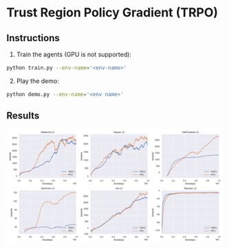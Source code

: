 # Trust Region Policy Gradient (TRPO)
## Instructions
1. Train the agents (GPU is not supported):
```bash
python train.py --env-name='<env-name>'
```
2. Play the demo:
```bash
python demo.py --env-name='<env name>'
```
## Results
![](../../figures/04_trpo.png)
